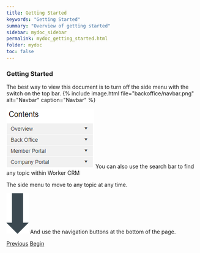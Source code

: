 ```yaml
---
title: Getting Started
keywords: "Getting Started"
summary: "Overview of getting started"
sidebar: mydoc_sidebar
permalink: mydoc_getting_started.html
folder: mydoc
toc: false
---
```


### Getting Started

The best way to view this document is to turn off the side menu with the switch on the top bar.
{% include image.html file="backoffice/navbar.png" alt="Navbar" caption="Navbar" %}

<img src="images/backoffice/sidemenu.png" alt="Side Menu" /> You can also use the search bar to find any topic within Worker CRM

The side menu to move to any topic at any time.

<img src="images/backoffice/downarrow2.png" alt="Down Arrow" /> And use the navigation buttons at the bottom of the page.

<a class="btn btn-default btn-lg pull-left" href="index.html" role="button">Previous</a>
<a class="btn btn-primary btn-lg pull-right" href="mydoc_dashboard_and_menu_overview.html" role="button">Begin</a>

